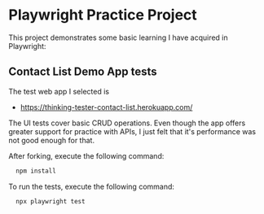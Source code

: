 # Playwright Practice Project

This project demonstrates some basic learning I have acquired in Playwright:

## Contact List Demo App tests

The test web app I selected is

- https://thinking-tester-contact-list.herokuapp.com/

The UI tests cover basic CRUD operations. Even though the app offers greater support for practice with APIs, I just felt that it's performance was not good enough for that.

After forking, execute the following command:

```bash
  npm install
```

To run the tests, execute the following command:

```bash
  npx playwright test
```
